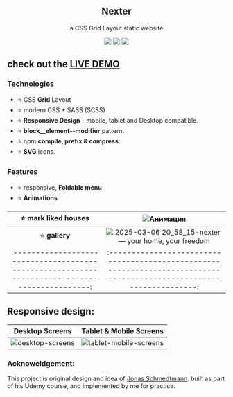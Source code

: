 
<div align="center">
  <h2>Nexter</h2>
  <p>a CSS Grid Layout static website</p>
</div>

<div align="center">
  <!-- HTML -->
  <img src="https://img.shields.io/badge/html5-%23E34F26.svg?style=for-the-badge&logo=html5&logoColor=white">

  <!-- CSS -->
  <img src="https://img.shields.io/badge/css3-%231572B6.svg?style=for-the-badge&logo=css3&logoColor=white">

  <!-- SASS -->
  <img src="https://img.shields.io/badge/SASS-hotpink.svg?style=for-the-badge&logo=SASS&logoColor=white">

  <!-- MORE BADGES visit https://github.com/Ileriayo/markdown-badges -->
</div>

## check out the [LIVE DEMO](https://alexplokhikh.github.io/Nexter/)

### Technologies

- ⭐ CSS **Grid** Layout
- ⭐ modern CSS + SASS (SCSS)
- ⭐ **Responsive Design** - mobile, tablet and Desktop compatible.
- ⭐ **block__element--modifier** pattern.
- ⭐ npm **compile, prefix & compress**.
- ⭐ **SVG** icons.


### Features
- ⭐ responsive, **Foldable menu**
- ⭐ **Animations**
  
| ⭐ **mark liked houses**                                                                     |             ![Анимация](https://github.com/user-attachments/assets/75899f45-25d5-4a0c-aaf9-35b38344a1fc)            |
|:--------------------------------------------------------------------------------------------:|:-------------------------------------------------------------------------------------------------------------------:|
| ⭐ **gallery**                                                            |![2025-03-06 20_58_15-nexter — your home, your freedom](https://github.com/user-attachments/assets/e136dea7-d1e4-43d7-9469-ea63dc72fbca)|
|:--------------------------------------------------------------------------------------------:|:-------------------------------------------------------------------------------------------------------------------:|


## Responsive design:

| Desktop Screens                                                                                    | Tablet & Mobile Screens                                                                                 |
|:--------------------------------------------------------------------------------------------------:|:-------------------------------------------------------------------------------------------------------:|
| ![desktop-screens](https://github.com/user-attachments/assets/7d235a29-27d6-4628-ba69-5ed990324b85)|![tablet-mobile-screens](https://github.com/user-attachments/assets/e45129bc-4ca0-46b0-b9dc-2f235f397fa2)|

### Acknoweldgement:
This project is original design and idea of [Jonas Schmedtmann](https://jonas.io). built as part of his Udemy course, and implemented by me for practice.
